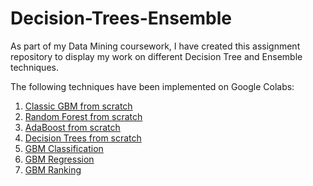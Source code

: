 # Decision-Trees-Ensemble
As part of my Data Mining coursework, I have created this assignment repository to display my work on different Decision Tree and Ensemble techniques.

The following techniques have been implemented on Google Colabs:
1. [Classic GBM from scratch](https://colab.research.google.com/drive/1TKXVcOPczo6dVAhK6PYMIRuU10yTj-uR?usp=sharing)
2. [Random Forest from scratch](https://colab.research.google.com/drive/1Ot4iD6GJolA2kUlyu-2IWKNC4SgSF44L?usp=sharing)
3. [AdaBoost from scratch](https://colab.research.google.com/drive/1MesoCNfiE-F3FoXRR7tjBb-iWkKK-hG_?usp=sharing)
4. [Decision Trees from scratch](https://colab.research.google.com/drive/1tSruKZa0FTxrX4-Fhkgz-xmvHlUQ_yCv?usp=sharing)
5. [GBM Classification](https://colab.research.google.com/drive/1qoK8jAhKogKFgUjlJOEL1RJKehkg69ff?usp=sharing)
6. [GBM Regression](https://colab.research.google.com/drive/1vBhlUTvxOqTG_qhAK75yBu5HJNjfQOHu?usp=sharing)
7. [GBM Ranking](https://colab.research.google.com/drive/1Abi-X95VqUzxV_pU7TL18S1mRQCPOnCm?usp=sharing)
